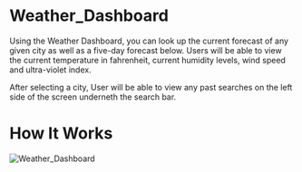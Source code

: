 # Weather_Dashboard

Using the Weather Dashboard, you can look up the current forecast of any given city as well as a five-day forecast below. 
Users will be able to view the current temperature in fahrenheit, current humidity levels, wind speed and ultra-violet index.

After selecting a city, User will be able to view any past searches on the left side of the screen underneth the search bar.


# How It Works
![Weather_Dashboard](Weather_Dashboard.PNG)
